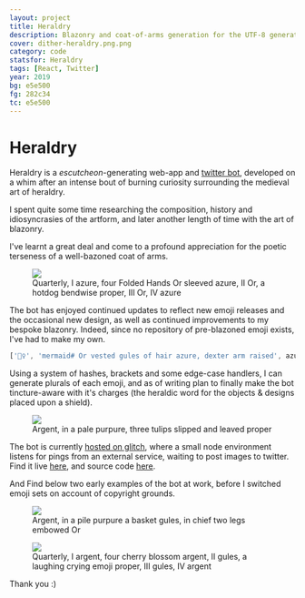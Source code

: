 ```yaml
---
layout: project
title: Heraldry
description: Blazonry and coat-of-arms generation for the UTF-8 generation
cover: dither-heraldry.png.png
category: code
statsfor: Heraldry
tags: [React, Twitter]
year: 2019
bg: e5e500
fg: 282c34
tc: e5e500
---
```


# Heraldry

Heraldry is a _escutcheon_-generating web-app and [twitter bot](https://twitter.com/EmojiHeraldry), developed on a whim after an intense bout of burning curiosity surrounding the medieval art of heraldry.

I spent quite some time researching the composition, history and idiosyncrasies of the artform, and later another length of time with the art of blazonry.

I've learnt a great deal and come to a profound appreciation for the poetic terseness of a well-bazoned coat of arms.

<figure>
	<img src="/assets/img/work/heraldry/dither-003.png.png">
	<figcaption>
	Quarterly, I azure, four Folded Hands Or sleeved azure, II Or, a hotdog bendwise proper, III Or, IV azure
	</figcaption>
</figure>

The bot has enjoyed continued updates to reflect new emoji releases and the occasional new design, as well as continued improvements to my bespoke blazonry. Indeed, since no repository of pre-blazoned emoji exists, I've had to make my own.

```js
['🧜‍♀️', 'mermaid# Or vested gules of hair azure, dexter arm raised', azure],
```

Using a system of hashes, brackets and some edge-case handlers, I can generate plurals of each emoji, and as of writing plan to finally make the bot tincture-aware with it's charges (the heraldic word for the objects & designs placed upon a shield).

<figure>
	<img src="/assets/img/work/heraldry/dither-001.png.png">
	<figcaption>
	Argent, in a pale purpure, three tulips slipped and leaved proper
	</figcaption>
</figure>

The bot is currently [hosted on glitch](https://glitch.com/heraldry-bot), where a small node environment listens for pings from an external service, waiting to post images to twitter. Find it live [here](https://heraldry.michaelhemingway.com/), and source code [here](https://github.com/stockhuman/heraldry/).

And Find below two early examples of the bot at work, before I switched emoji sets on account of copyright grounds.

<figure>
	<img src="/assets/img/work/heraldry/dither-004.png.png">
	<figcaption>
	Argent, in a pile purpure a basket gules, in chief two legs embowed Or
	</figcaption>
</figure>

<figure>
	<img src="/assets/img/work/heraldry/dither-002.png.png">
	<figcaption>
	Quarterly, I argent, four cherry blossom argent, II gules, a laughing crying emoji proper, III gules, IV argent
	</figcaption>
</figure>

Thank you :)
